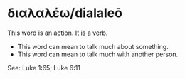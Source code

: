 # διαλαλέω/dialaleō
This word is an action. It is a verb.
* This word can mean to talk much about something.
* This word can mean to talk much with another person.

See: Luke 1:65; Luke 6:11
